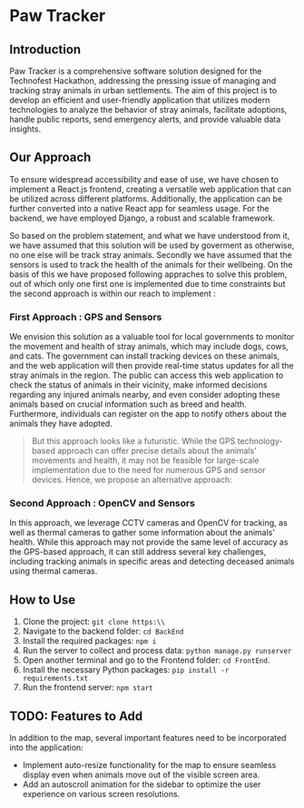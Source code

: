 # Paw Tracker

## Introduction

Paw Tracker is a comprehensive software solution designed for the Technofest Hackathon, addressing the pressing issue of managing and tracking stray animals in urban settlements. The aim of this project is to develop an efficient and user-friendly application that utilizes modern technologies to analyze the behavior of stray animals, facilitate adoptions, handle public reports, send emergency alerts, and provide valuable data insights.

## Our Approach

To ensure widespread accessibility and ease of use, we have chosen to implement a React.js frontend, creating a versatile web application that can be utilized across different platforms. Additionally, the application can be further converted into a native React app for seamless usage. For the backend, we have employed Django, a robust and scalable framework.

So based on the problem statement, and what we have understood from it, we have assumed that this solution will be used by goverment as otherwise, no one else will be track stray animals. Secondly we have assumed that the sensors is used to track the health of the animals for their wellbeing. On the basis of this we have proposed following appraches to  solve this problem, out of which only one first one is implemented due to time constraints but the second approach is within our reach to implement : 

### First Approach : GPS and Sensors
We envision this solution as a valuable tool for local governments to monitor the movement and health of stray animals, which may include dogs, cows, and cats. The government can install tracking devices on these animals, and the web application will then provide real-time status updates for all the stray animals in the region. The public can access this web application to check the status of animals in their vicinity, make informed decisions regarding any injured animals nearby, and even consider adopting these animals based on crucial information such as breed and health. Furthermore, individuals can register on the app to notify others about the animals they have adopted.

>But this approach looks like a futuristic. While the GPS technology-based approach can offer precise details about the animals' movements and health, it may not be feasible for large-scale implementation due to the need for numerous GPS and sensor devices. Hence, we propose an alternative approach:

### Second Approach : OpenCV and Sensors

In this approach, we leverage CCTV cameras and OpenCV for tracking, as well as thermal cameras to gather some information about the animals' health. While this approach may not provide the same level of accuracy as the GPS-based approach, it can still address several key challenges, including tracking animals in specific areas and detecting deceased animals using thermal cameras.

## How to Use

1. Clone the project: `git clone https:\\`
2. Navigate to the backend folder: `cd BackEnd`
3. Install the required packages: `npm i`
4. Run the server to collect and process data: `python manage.py runserver`
5. Open another terminal and go to the Frontend folder: `cd FrontEnd`.
6. Install the necessary Python packages: `pip install -r requirements.txt`
7. Run the frontend server: `npm start`

## TODO: Features to Add

In addition to the map, several important features need to be incorporated into the application:

- Implement auto-resize functionality for the map to ensure seamless display even when animals move out of the visible screen area.
- Add an autoscroll animation for the sidebar to optimize the user experience on various screen resolutions.